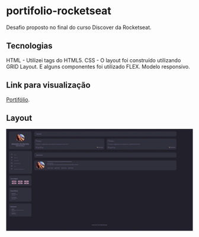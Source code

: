 # portifolio-rocketseat

Desafio proposto no final do curso Discover da Rocketseat.

## Tecnologias ##

HTML - Utilizei tags do HTML5.
CSS - O layout foi construído utilizando GRID Layout. E alguns componentes foi utilizado FLEX. Modelo responsivo.

## Link para visualização ##

[Portifólio](https://alesandraisla.github.io/portifolio-rocketseat/).

## Layout ##

![Logo do R](https://github.com/alesandraisla/portifolio-rocketseat/blob/master/assets/layout.png)


